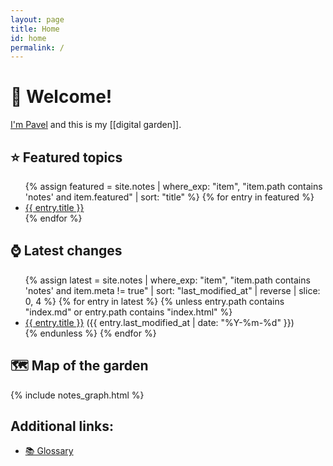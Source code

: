 ```yaml
---
layout: page
title: Home
id: home
permalink: /
---
```


# 👋 Welcome!

[I'm Pavel](https://dside.ru/en/) and this is my [[digital garden]].

## ⭐ Featured topics

<ul>
  {% assign featured = site.notes | where_exp: "item", "item.path contains 'notes' and item.featured" | sort: "title" %}
  {% for entry in featured %}
  <li class="list-entry">
    <a class="internal-link" href="{{ entry.url }}">{{ entry.title }}</a>
  </li>
  {% endfor %}
</ul>

## ⌚ Latest changes

<ul>
  {% assign latest = site.notes | where_exp: "item", "item.path contains 'notes' and item.meta != true" | sort: "last_modified_at" | reverse | slice: 0, 4 %}
  {% for entry in latest %}
  {% unless entry.path contains "index.md" or entry.path contains "index.html" %}
  <li class="list-entry">
    <div><a class="internal-link" href="{{ entry.url }}">{{ entry.title }}</a> <span
        class="faded">({{ entry.last_modified_at | date: "%Y-%m-%d" }})</span></div>
  </li>
  {% endunless %}
  {% endfor %}
</ul>

## 🗺 Map of the garden

{% include notes_graph.html %}

## Additional links:

* [📚 Glossary](/glossary)
